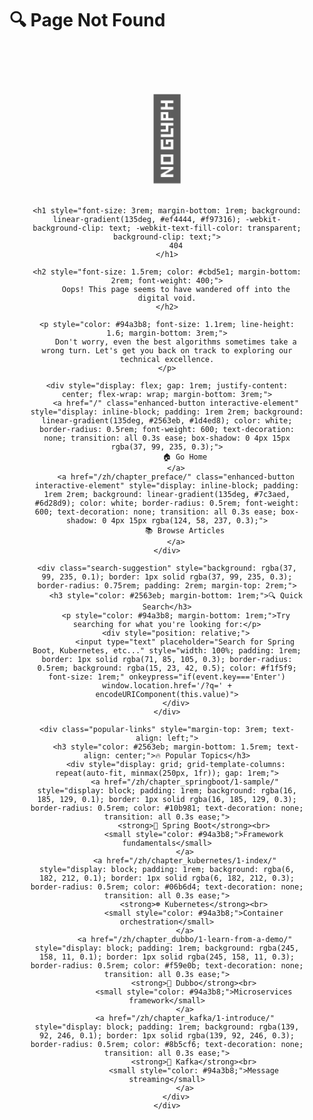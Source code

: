 # 🔍 Page Not Found

<div class="error-page" style="text-align: center; padding: 4rem 2rem; max-width: 600px; margin: 0 auto;">
    <div class="error-animation" style="font-size: 8rem; margin-bottom: 2rem; opacity: 0.7; animation: pulse 2s infinite;">
        🤖
    </div>
    
    <h1 style="font-size: 3rem; margin-bottom: 1rem; background: linear-gradient(135deg, #ef4444, #f97316); -webkit-background-clip: text; -webkit-text-fill-color: transparent; background-clip: text;">
        404
    </h1>
    
    <h2 style="font-size: 1.5rem; color: #cbd5e1; margin-bottom: 2rem; font-weight: 400;">
        Oops! This page seems to have wandered off into the digital void.
    </h2>
    
    <p style="color: #94a3b8; font-size: 1.1rem; line-height: 1.6; margin-bottom: 3rem;">
        Don't worry, even the best algorithms sometimes take a wrong turn. Let's get you back on track to exploring our technical excellence.
    </p>
    
    <div style="display: flex; gap: 1rem; justify-content: center; flex-wrap: wrap; margin-bottom: 3rem;">
        <a href="/" class="enhanced-button interactive-element" style="display: inline-block; padding: 1rem 2rem; background: linear-gradient(135deg, #2563eb, #1d4ed8); color: white; border-radius: 0.5rem; font-weight: 600; text-decoration: none; transition: all 0.3s ease; box-shadow: 0 4px 15px rgba(37, 99, 235, 0.3);">
            🏠 Go Home
        </a>
        <a href="/zh/chapter_preface/" class="enhanced-button interactive-element" style="display: inline-block; padding: 1rem 2rem; background: linear-gradient(135deg, #7c3aed, #6d28d9); color: white; border-radius: 0.5rem; font-weight: 600; text-decoration: none; transition: all 0.3s ease; box-shadow: 0 4px 15px rgba(124, 58, 237, 0.3);">
            📚 Browse Articles
        </a>
    </div>
    
    <div class="search-suggestion" style="background: rgba(37, 99, 235, 0.1); border: 1px solid rgba(37, 99, 235, 0.3); border-radius: 0.75rem; padding: 2rem; margin-top: 2rem;">
        <h3 style="color: #2563eb; margin-bottom: 1rem;">🔍 Quick Search</h3>
        <p style="color: #94a3b8; margin-bottom: 1rem;">Try searching for what you're looking for:</p>
        <div style="position: relative;">
            <input type="text" placeholder="Search for Spring Boot, Kubernetes, etc..." style="width: 100%; padding: 1rem; border: 1px solid rgba(71, 85, 105, 0.3); border-radius: 0.5rem; background: rgba(15, 23, 42, 0.5); color: #f1f5f9; font-size: 1rem;" onkeypress="if(event.key==='Enter') window.location.href='/?q=' + encodeURIComponent(this.value)">
        </div>
    </div>
    
    <div class="popular-links" style="margin-top: 3rem; text-align: left;">
        <h3 style="color: #2563eb; margin-bottom: 1.5rem; text-align: center;">🔥 Popular Topics</h3>
        <div style="display: grid; grid-template-columns: repeat(auto-fit, minmax(250px, 1fr)); gap: 1rem;">
            <a href="/zh/chapter_springboot/1-sample/" style="display: block; padding: 1rem; background: rgba(16, 185, 129, 0.1); border: 1px solid rgba(16, 185, 129, 0.3); border-radius: 0.5rem; color: #10b981; text-decoration: none; transition: all 0.3s ease;">
                <strong>🍃 Spring Boot</strong><br>
                <small style="color: #94a3b8;">Framework fundamentals</small>
            </a>
            <a href="/zh/chapter_kubernetes/1-index/" style="display: block; padding: 1rem; background: rgba(6, 182, 212, 0.1); border: 1px solid rgba(6, 182, 212, 0.3); border-radius: 0.5rem; color: #06b6d4; text-decoration: none; transition: all 0.3s ease;">
                <strong>☸️ Kubernetes</strong><br>
                <small style="color: #94a3b8;">Container orchestration</small>
            </a>
            <a href="/zh/chapter_dubbo/1-learn-from-a-demo/" style="display: block; padding: 1rem; background: rgba(245, 158, 11, 0.1); border: 1px solid rgba(245, 158, 11, 0.3); border-radius: 0.5rem; color: #f59e0b; text-decoration: none; transition: all 0.3s ease;">
                <strong>🔄 Dubbo</strong><br>
                <small style="color: #94a3b8;">Microservices framework</small>
            </a>
            <a href="/zh/chapter_kafka/1-introduce/" style="display: block; padding: 1rem; background: rgba(139, 92, 246, 0.1); border: 1px solid rgba(139, 92, 246, 0.3); border-radius: 0.5rem; color: #8b5cf6; text-decoration: none; transition: all 0.3s ease;">
                <strong>📨 Kafka</strong><br>
                <small style="color: #94a3b8;">Message streaming</small>
            </a>
        </div>
    </div>
</div>

<style>
@keyframes pulse {
    0%, 100% { opacity: 0.7; transform: scale(1); }
    50% { opacity: 1; transform: scale(1.05); }
}

.popular-links a:hover {
    transform: translateY(-2px);
    box-shadow: 0 4px 15px rgba(0, 0, 0, 0.1);
}

.search-suggestion input:focus {
    outline: none;
    border-color: #2563eb;
    box-shadow: 0 0 0 3px rgba(37, 99, 235, 0.1);
}
</style>